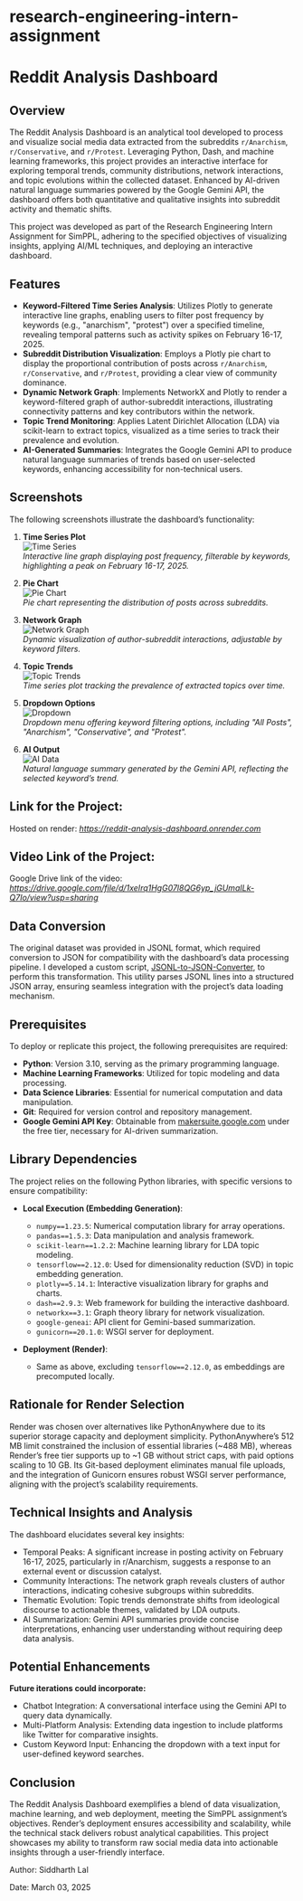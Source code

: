 # research-engineering-intern-assignment

# Reddit Analysis Dashboard

## Overview

The Reddit Analysis Dashboard is an analytical tool developed to process and visualize social media data extracted from the subreddits `r/Anarchism`, `r/Conservative`, and `r/Protest`. Leveraging Python, Dash, and machine learning frameworks, this project provides an interactive interface for exploring temporal trends, community distributions, network interactions, and topic evolutions within the collected dataset. Enhanced by AI-driven natural language summaries powered by the Google Gemini API, the dashboard offers both quantitative and qualitative insights into subreddit activity and thematic shifts.

This project was developed as part of the Research Engineering Intern Assignment for SimPPL, adhering to the specified objectives of visualizing insights, applying AI/ML techniques, and deploying an interactive dashboard.

## Features

- **Keyword-Filtered Time Series Analysis**: Utilizes Plotly to generate interactive line graphs, enabling users to filter post frequency by keywords (e.g., "anarchism", "protest") over a specified timeline, revealing temporal patterns such as activity spikes on February 16-17, 2025.
- **Subreddit Distribution Visualization**: Employs a Plotly pie chart to display the proportional contribution of posts across `r/Anarchism`, `r/Conservative`, and `r/Protest`, providing a clear view of community dominance.
- **Dynamic Network Graph**: Implements NetworkX and Plotly to render a keyword-filtered graph of author-subreddit interactions, illustrating connectivity patterns and key contributors within the network.
- **Topic Trend Monitoring**: Applies Latent Dirichlet Allocation (LDA) via scikit-learn to extract topics, visualized as a time series to track their prevalence and evolution.
- **AI-Generated Summaries**: Integrates the Google Gemini API to produce natural language summaries of trends based on user-selected keywords, enhancing accessibility for non-technical users.

## Screenshots

The following screenshots illustrate the dashboard’s functionality:

1. **Time Series Plot**  
   ![Time Series](screenshots/time_series.png)  
   *Interactive line graph displaying post frequency, filterable by keywords, highlighting a peak on February 16-17, 2025.*

2. **Pie Chart**  
   ![Pie Chart](screenshots/pie_chart.png)  
   *Pie chart representing the distribution of posts across subreddits.*

3. **Network Graph**  
   ![Network Graph](screenshots/network_graph.png)  
   *Dynamic visualization of author-subreddit interactions, adjustable by keyword filters.*

4. **Topic Trends**  
   ![Topic Trends](screenshots/topic_trends.png)  
   *Time series plot tracking the prevalence of extracted topics over time.*

5. **Dropdown Options**  
   ![Dropdown](screenshots/dropdown.png)  
   *Dropdown menu offering keyword filtering options, including "All Posts", "Anarchism", "Conservative", and "Protest".*

6. **AI Output**  
   ![AI Data](screenshots/ai_data.png)  
   *Natural language summary generated by the Gemini API, reflecting the selected keyword’s trend.*

## Link for the Project:
   Hosted on render: *https://reddit-analysis-dashboard.onrender.com*

## Video Link of the Project:
   Google Drive link of the video: *https://drive.google.com/file/d/1xeIrq1HgG07l8QG6yp_jGUmaILk-Q7Io/view?usp=sharing*

## Data Conversion

The original dataset was provided in JSONL format, which required conversion to JSON for compatibility with the dashboard’s data processing pipeline. I developed a custom script, [JSONL-to-JSON-Converter](https://github.com/Siddharth-lal-13/JSONL-to-JSON-Converter), to perform this transformation. This utility parses JSONL lines into a structured JSON array, ensuring seamless integration with the project’s data loading mechanism.

## Prerequisites

To deploy or replicate this project, the following prerequisites are required:

- **Python**: Version 3.10, serving as the primary programming language.
- **Machine Learning Frameworks**: Utilized for topic modeling and data processing.
- **Data Science Libraries**: Essential for numerical computation and data manipulation.
- **Git**: Required for version control and repository management.
- **Google Gemini API Key**: Obtainable from [makersuite.google.com](https://makersuite.google.com) under the free tier, necessary for AI-driven summarization.

## Library Dependencies

The project relies on the following Python libraries, with specific versions to ensure compatibility:

- **Local Execution (Embedding Generation)**:
  - `numpy==1.23.5`: Numerical computation library for array operations.
  - `pandas==1.5.3`: Data manipulation and analysis framework.
  - `scikit-learn==1.2.2`: Machine learning library for LDA topic modeling.
  - `tensorflow==2.12.0`: Used for dimensionality reduction (SVD) in topic embedding generation.
  - `plotly==5.14.1`: Interactive visualization library for graphs and charts.
  - `dash==2.9.3`: Web framework for building the interactive dashboard.
  - `networkx==3.1`: Graph theory library for network visualization.
  - `google-geneai`: API client for Gemini-based summarization.
  - `gunicorn==20.1.0`: WSGI server for deployment.

- **Deployment (Render)**:
  - Same as above, excluding `tensorflow==2.12.0`, as embeddings are precomputed locally.


## Rationale for Render Selection

Render was chosen over alternatives like PythonAnywhere due to its superior storage capacity and deployment simplicity. PythonAnywhere’s 512 MB limit constrained the inclusion of essential libraries (~488 MB), whereas Render’s free tier supports up to ~1 GB without strict caps, with paid options scaling to 10 GB. Its Git-based deployment eliminates manual file uploads, and the integration of Gunicorn ensures robust WSGI server performance, aligning with the project’s scalability requirements.

## Technical Insights and Analysis

The dashboard elucidates several key insights:

- Temporal Peaks: A significant increase in posting activity on February 16-17, 2025, particularly in r/Anarchism, suggests a response to an external event or discussion catalyst.
- Community Interactions: The network graph reveals clusters of author interactions, indicating cohesive subgroups within subreddits.
- Thematic Evolution: Topic trends demonstrate shifts from ideological discourse to actionable themes, validated by LDA outputs.
- AI Summarization: Gemini API summaries provide concise interpretations, enhancing user understanding without requiring deep data analysis.

## Potential Enhancements

**Future iterations could incorporate:**

- Chatbot Integration: A conversational interface using the Gemini API to query data dynamically.
- Multi-Platform Analysis: Extending data ingestion to include platforms like Twitter for comparative insights.
- Custom Keyword Input: Enhancing the dropdown with a text input for user-defined keyword searches.

## Conclusion

The Reddit Analysis Dashboard exemplifies a blend of data visualization, machine learning, and web deployment, meeting the SimPPL assignment’s objectives. Render’s deployment ensures accessibility and scalability, while the technical stack delivers robust analytical capabilities. This project showcases my ability to transform raw social media data into actionable insights through a user-friendly interface.

Author: Siddharth Lal

Date: March 03, 2025
